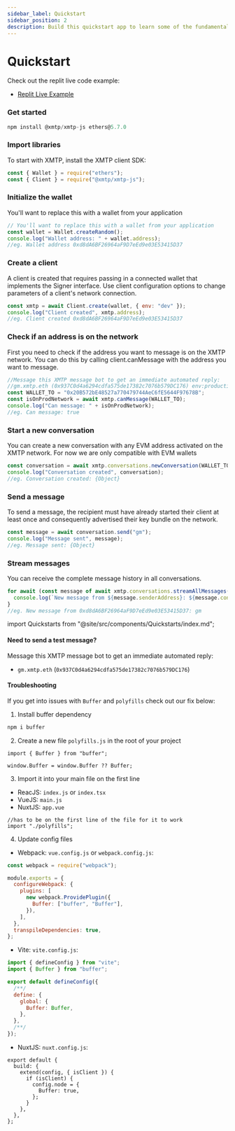 ```yaml
---
sidebar_label: Quickstart
sidebar_position: 2
description: Build this quickstart app to learn some of the fundamental concepts involved in building with XMTP.
---
```


# Quickstart

Check out the replit live code example:

- [Replit Live Example](https://replit.com/@FabrizioGuespe/XMTP-Developer-Quickstart?v=1)

### Get started

```jsx
npm install @xmtp/xmtp-js ethers@5.7.0
```

### Import libraries

To start with XMTP, install the XMTP client SDK:

```jsx
const { Wallet } = require("ethers");
const { Client } = require("@xmtp/xmtp-js");
```

### Initialize the wallet

You'll want to replace this with a wallet from your application

```jsx
// You'll want to replace this with a wallet from your application
const wallet = Wallet.createRandom();
console.log("Wallet address: " + wallet.address);
//eg. Wallet address 0xd8dA6BF26964aF9D7eEd9e03E53415D37
```

### Create a client

A client is created that requires passing in a connected wallet that implements the Signer interface. Use client configuration options to change parameters of a client's network connection.

```jsx
const xmtp = await Client.create(wallet, { env: "dev" });
console.log("Client created", xmtp.address);
//eg. Client created 0xd8dA6BF26964aF9D7eEd9e03E53415D37
```

### Check if an address is on the network

First you need to check if the address you want to message is on the XMTP network. You can do this by calling client.canMessage with the address you want to message.

```jsx
//Message this XMTP message bot to get an immediate automated reply:
//gm.xmtp.eth (0x937C0d4a6294cdfa575de17382c7076b579DC176) env:production
const WALLET_TO = "0x20B572bE48527a770479744AeC6fE5644F97678B";
const isOnProdNetwork = await xmtp.canMessage(WALLET_TO);
console.log("Can message: " + isOnProdNetwork);
//eg. Can message: true
```

### Start a new conversation

You can create a new conversation with any EVM address activated on the XMTP network. For now we are only compatible with EVM wallets

```jsx
const conversation = await xmtp.conversations.newConversation(WALLET_TO);
console.log("Conversation created", conversation);
//eg. Conversation created: {Object}
```

### Send a message

To send a message, the recipient must have already started their client at least once and consequently advertised their key bundle on the network.

```jsx
const message = await conversation.send("gm");
console.log("Message sent", message);
//eg. Message sent: {Object}
```

### Stream messages

You can receive the complete message history in all conversations.

```jsx
for await (const message of await xmtp.conversations.streamAllMessages()) {
  console.log(`New message from ${message.senderAddress}: ${message.content}`);
}
//eg. New message from 0xd8dA6BF26964aF9D7eEd9e03E53415D37: gm
```

import Quickstarts from "@site/src/components/Quickstarts/index.md";

<Quickstarts />

#### Need to send a test message?

Message this XMTP message bot to get an immediate automated reply:

- `gm.xmtp.eth` (`0x937C0d4a6294cdfa575de17382c7076b579DC176`)

#### Troubleshooting

If you get into issues with `Buffer` and `polyfills` check out our fix below:

1. Install buffer dependency

```bash
npm i buffer
```

2. Create a new file `polyfills.js` in the root of your project

```tsx
import { Buffer } from "buffer";

window.Buffer = window.Buffer ?? Buffer;
```

3. Import it into your main file on the first line

- ReacJS: `index.js` or `index.tsx`
- VueJS: `main.js`
- NuxtJS: `app.vue`

```tsx
//has to be on the first line of the file for it to work
import "./polyfills";
```

4. Update config files

- Webpack: `vue.config.js` or `webpack.config.js`:

```jsx
const webpack = require("webpack");

module.exports = {
  configureWebpack: {
    plugins: [
      new webpack.ProvidePlugin({
        Buffer: ["buffer", "Buffer"],
      }),
    ],
  },
  transpileDependencies: true,
};
```

- Vite: `vite.config.js`:

```jsx
import { defineConfig } from "vite";
import { Buffer } from "buffer";

export default defineConfig({
  /**/
  define: {
    global: {
      Buffer: Buffer,
    },
  },
  /**/
});
```

- NuxtJS: `nuxt.config.js`:

```tsx
export default {
  build: {
    extend(config, { isClient }) {
      if (isClient) {
        config.node = {
          Buffer: true,
        };
      }
    },
  },
};
```

